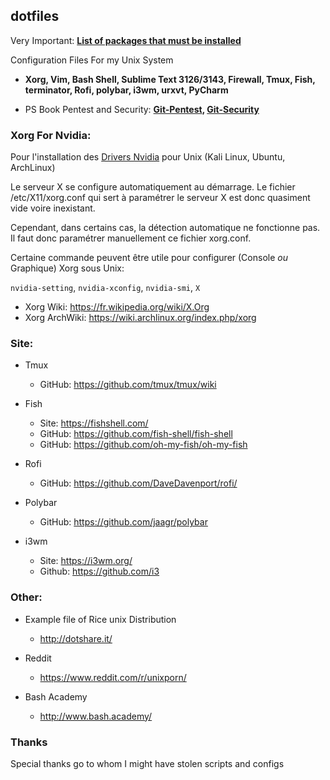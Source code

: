 ## dotfiles

Very Important: **[List of packages that must be installed](https://github.com/PhineasPhreak/dotfiles/tree/master/packages)**

Configuration Files For my Unix System
* **Xorg, Vim, Bash Shell, Sublime Text 3126/3143, Firewall, Tmux, Fish, terminator, Rofi, polybar, i3wm, urxvt, PyCharm**

* PS Book Pentest and Security: **[Git-Pentest](https://github.com/enaqx/awesome-pentest), [Git-Security](https://github.com/sbilly/awesome-security)**

### Xorg For Nvidia:
Pour l'installation des [Drivers Nvidia](https://github.com/PhineasPhreak/dotfiles/blob/master/etc/X11/README.md) pour Unix (Kali Linux, Ubuntu, ArchLinux)

Le serveur X se configure automatiquement au démarrage.
Le fichier /etc/X11/xorg.conf qui sert à paramétrer le serveur X est donc quasiment vide voire inexistant.

Cependant, dans certains cas, la détection automatique ne fonctionne pas.
Il faut donc paramétrer manuellement ce fichier xorg.conf.

Certaine commande peuvent être utile pour configurer (Console *ou* Graphique) Xorg sous Unix:

`nvidia-setting`, `nvidia-xconfig`, `nvidia-smi`, `X`

* Xorg Wiki: https://fr.wikipedia.org/wiki/X.Org
* Xorg ArchWiki: https://wiki.archlinux.org/index.php/xorg

### Site:
* Tmux
  * GitHub: https://github.com/tmux/tmux/wiki
  
* Fish
  * Site: https://fishshell.com/
  * GitHub: https://github.com/fish-shell/fish-shell
  * GitHub: https://github.com/oh-my-fish/oh-my-fish
  
* Rofi
  * GitHub: https://github.com/DaveDavenport/rofi/

* Polybar
  * GitHub: https://github.com/jaagr/polybar

* i3wm
  * Site: https://i3wm.org/
  * Github: https://github.com/i3
  
### Other:
* Example file of Rice unix Distribution
  * http://dotshare.it/
  
* Reddit
  * https://www.reddit.com/r/unixporn/
  
* Bash Academy
  * http://www.bash.academy/

### Thanks
Special thanks go to whom I might have stolen scripts and configs
